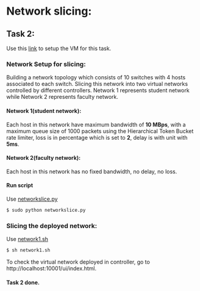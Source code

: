 # Network slicing:

## Task 2:

Use this [link](http://ovx.onlab.us/wp-content/uploads/ovx-vm-x86_64-2014-10-14.zip) to setup the VM for this task.
### Network Setup for slicing:
Building a network topology which consists of 10 switches with 4 hosts associated to each switch. Slicing this network
into two virtual networks controlled by different controllers. Network 1 represents student network while Network 2 represents
faculty network.

#### Network 1(student network):
Each host in this network have maximum bandwidth of **10 MBps**, with a maximum queue size of 1000 packets using the Hierarchical 
Token Bucket rate limiter, loss is in percentage which is set to **2**, delay is with unit with **5ms**. 

#### Network 2(faculty network):
Each host in this network has no fixed bandwidth, no delay, no loss.

#### Run script
Use [networkslice.py](https://github.com/shreyakupadhyay/SDN-Project/blob/master/scripts/step2_network_slicing.py)
```sh
$ sudo python networkslice.py
```

### Slicing the deployed network:
Use [network1.sh](https://github.com/shreyakupadhyay/SDN-Project/blob/master/scripts/step2_network_slicing.sh)
```sh
$ sh network1.sh
```
To check the virtual network deployed in controller, go to http://localhost:10001/ui/index.html.

#### Task 2 done.
